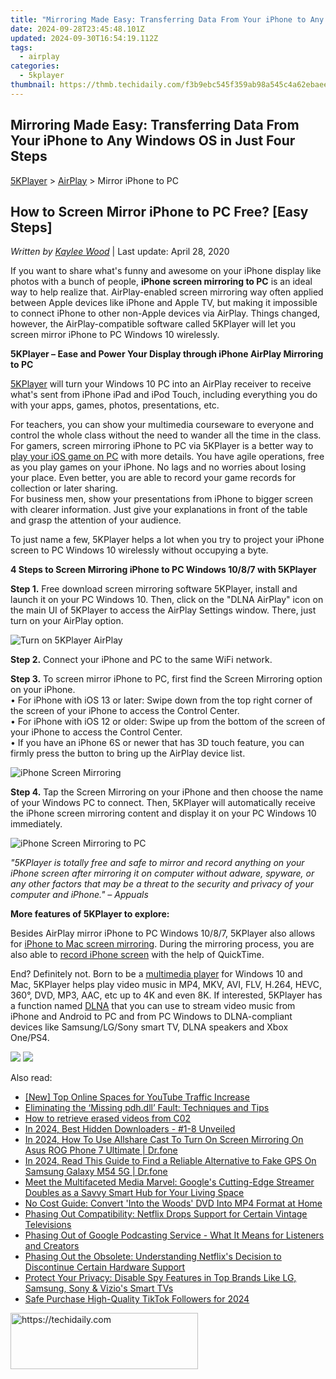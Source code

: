 ```yaml
---
title: "Mirroring Made Easy: Transferring Data From Your iPhone to Any Windows OS in Just Four Steps"
date: 2024-09-28T23:45:48.101Z
updated: 2024-09-30T16:54:19.112Z
tags:
  - airplay
categories:
  - 5kplayer
thumbnail: https://thmb.techidaily.com/f3b9ebc545f359ab98a545c4a62ebaee9fb8e9ec48b8af506bc5428bdf5f9d0e.jpg
---
```


## Mirroring Made Easy: Transferring Data From Your iPhone to Any Windows OS in Just Four Steps

[5KPlayer](https://tools.techidaily.com/5kplayer/products/) \> [AirPlay](https://tools.techidaily.com/5kplayer/airplay/) \> Mirror iPhone to PC

## How to Screen Mirror iPhone to PC Free? \[Easy Steps\]

 _Written by [Kaylee Wood](https://www.quora.com/profile/Amanda-Hu-21)_ | Last update: April 28, 2020

If you want to share what's funny and awesome on your iPhone display like photos with a bunch of people, **iPhone screen mirroring to PC** is an ideal way to help realize that. AirPlay-enabled screen mirroring way often applied between Apple devices like iPhone and Apple TV, but making it impossible to connect iPhone to other non-Apple devices via AirPlay. Things changed, however, the AirPlay-compatible software called 5KPlayer will let you screen mirror iPhone to PC Windows 10 wirelessly.

**5KPlayer – Ease and Power Your Display through iPhone AirPlay Mirroring to PC**

[5KPlayer](https://tools.techidaily.com/5kplayer/products/) will turn your Windows 10 PC into an AirPlay receiver to receive what's sent from iPhone iPad and iPod Touch, including everything you do with your apps, games, photos, presentations, etc.

For teachers, you can show your multimedia courseware to everyone and control the whole class without the need to wander all the time in the class.  
 For gamers, screen mirroring iPhone to PC via 5KPlayer is a better way to [play your iOS game on PC](https://tools.techidaily.com/5kplayer/airplay/) with more details. You have agile operations, free as you play games on your iPhone. No lags and no worries about losing your place. Even better, you are able to record your game records for collection or later sharing.  
 For business men, show your presentations from iPhone to bigger screen with clearer information. Just give your explanations in front of the table and grasp the attention of your audience.

To just name a few, 5KPlayer helps a lot when you try to project your iPhone screen to PC Windows 10 wirelessly without occupying a byte.

**4 Steps to Screen Mirroring iPhone to PC Windows 10/8/7 with 5KPlayer**

**Step 1.** Free download screen mirroring software 5KPlayer, install and launch it on your PC Windows 10\. Then, click on the "DLNA AirPlay" icon on the main UI of 5KPlayer to access the AirPlay Settings window. There, just turn on your AirPlay option.

![Turn on 5KPlayer AirPlay](https://www.5kplayer.com/airplay/img/turn-on-airplay-5kplayer.jpg) 

**Step 2.** Connect your iPhone and PC to the same WiFi network.

**Step 3.** To screen mirror iPhone to PC, first find the Screen Mirroring option on your iPhone.  
 • For iPhone with iOS 13 or later: Swipe down from the top right corner of the screen of your iPhone to access the Control Center.  
 • For iPhone with iOS 12 or older: Swipe up from the bottom of the screen of your iPhone to access the Control Center.  
 • If you have an iPhone 6S or newer that has 3D touch feature, you can firmly press the button to bring up the AirPlay device list.

![iPhone Screen Mirroring](https://www.5kplayer.com/airplay/img/iphone-screen-mirroring.jpg) 

**Step 4.** Tap the Screen Mirroring on your iPhone and then choose the name of your Windows PC to connect. Then, 5KPlayer will automatically receive the iPhone screen mirroring content and display it on your PC Windows 10 immediately.

![iPhone Screen Mirroring to PC](https://www.5kplayer.com/airplay/img/mirror-iphone-to-windows.jpg) 

_"5KPlayer is totally free and safe to mirror and record anything on your iPhone screen after mirroring it on computer without adware, spyware, or any other factors that may be a threat to the security and privacy of your computer and iPhone." – Appuals_

**More features of 5KPlayer to explore:**

Besides AirPlay mirror iPhone to PC Windows 10/8/7, 5KPlayer also allows for [iPhone to Mac screen mirroring](https://tools.techidaily.com/5kplayer/airplay/). During the mirroring process, you are also able to [record iPhone screen](https://tools.techidaily.com/5kplayer/airplay/) with the help of QuickTime.

End? Definitely not. Born to be a [multimedia player](https://tools.techidaily.com/5kplayer/video-music-player/) for Windows 10 and Mac, 5KPlayer helps play video music in MP4, MKV, AVI, FLV, H.264, HEVC, 360°, DVD, MP3, AAC, etc up to 4K and even 8K. If interested, 5KPlayer has a function named [DLNA](https://tools.techidaily.com/5kplayer/dlna/) that you can use to stream video music from iPhone and Android to PC and from PC Windows to DLNA-compliant devices like Samsung/LG/Sony smart TV, DLNA speakers and Xbox One/PS4.

[![](https://www.5kplayer.com/airplay/../button/freedownwhitewin.png)](https://tools.techidaily.com/5kplayer/products/) [![](https://www.5kplayer.com/airplay/../button/freedownbackmac.png)](https://tools.techidaily.com/5kplayer/products/)

<ins class="adsbygoogle"
     style="display:block"
     data-ad-format="autorelaxed"
     data-ad-client="ca-pub-7571918770474297"
     data-ad-slot="1223367746"></ins>

<ins class="adsbygoogle"
     style="display:block"
     data-ad-client="ca-pub-7571918770474297"
     data-ad-slot="8358498916"
     data-ad-format="auto"
     data-full-width-responsive="true"></ins>

<span class="atpl-alsoreadstyle">Also read:</span>
<div><ul>
<li><a href="https://some-skills.techidaily.com/new-top-online-spaces-for-youtube-traffic-increase/"><u>[New] Top Online Spaces for YouTube Traffic Increase</u></a></li>
<li><a href="https://tech-recovery.techidaily.com/eliminating-the-missing-pdhdll-fault-techniques-and-tips/"><u>Eliminating the ‘Missing pdh.dll’ Fault: Techniques and Tips</u></a></li>
<li><a href="https://blog-min.techidaily.com/how-to-retrieve-erased-videos-from-c02-by-fonelab-android-recover-video/"><u>How to retrieve erased videos from C02</u></a></li>
<li><a href="https://facebook-video-content.techidaily.com/in-2024-best-hidden-downloaders-1-8-unveiled/"><u>In 2024, Best Hidden Downloaders - #1-8 Unveiled</u></a></li>
<li><a href="https://screen-mirror.techidaily.com/in-2024-how-to-use-allshare-cast-to-turn-on-screen-mirroring-on-asus-rog-phone-7-ultimate-drfone-by-drfone-android/"><u>In 2024, How To Use Allshare Cast To Turn On Screen Mirroring On Asus ROG Phone 7 Ultimate | Dr.fone</u></a></li>
<li><a href="https://phone-solutions.techidaily.com/in-2024-read-this-guide-to-find-a-reliable-alternative-to-fake-gps-on-samsung-galaxy-m54-5g-drfone-by-drfone-virtual-android/"><u>In 2024, Read This Guide to Find a Reliable Alternative to Fake GPS On Samsung Galaxy M54 5G | Dr.fone</u></a></li>
<li><a href="https://media-tips.techidaily.com/meet-the-multifaceted-media-marvel-googles-cutting-edge-streamer-doubles-as-a-savvy-smart-hub-for-your-living-space/"><u>Meet the Multifaceted Media Marvel: Google's Cutting-Edge Streamer Doubles as a Savvy Smart Hub for Your Living Space</u></a></li>
<li><a href="https://discover-brilliant.techidaily.com/no-cost-guide-convert-into-the-woods-dvd-into-mp4-format-at-home/"><u>No Cost Guide: Convert 'Into the Woods' DVD Into MP4 Format at Home</u></a></li>
<li><a href="https://media-tips.techidaily.com/phasing-out-compatibility-netflix-drops-support-for-certain-vintage-televisions/"><u>Phasing Out Compatibility: Netflix Drops Support for Certain Vintage Televisions</u></a></li>
<li><a href="https://media-tips.techidaily.com/phasing-out-of-google-podcasting-service-what-it-means-for-listeners-and-creators/"><u>Phasing Out of Google Podcasting Service - What It Means for Listeners and Creators</u></a></li>
<li><a href="https://media-tips.techidaily.com/phasing-out-the-obsolete-understanding-netflixs-decision-to-discontinue-certain-hardware-support/"><u>Phasing Out the Obsolete: Understanding Netflix's Decision to Discontinue Certain Hardware Support</u></a></li>
<li><a href="https://media-tips.techidaily.com/protect-your-privacy-disable-spy-features-in-top-brands-like-lg-samsung-sony-and-vizios-smart-tvs/"><u>Protect Your Privacy: Disable Spy Features in Top Brands Like LG, Samsung, Sony & Vizio's Smart TVs</u></a></li>
<li><a href="https://tiktok-video-files.techidaily.com/safe-purchase-high-quality-tiktok-followers-for-2024/"><u>Safe Purchase High-Quality TikTok Followers for 2024</u></a></li>
</ul></div>

<!-- affiliate ads begin -->
<a href="https://aligracehair.sjv.io/c/5597632/2087234/19272" target="_top" id="2087234">
  <img src="//a.impactradius-go.com/display-ad/19272-2087234" border="0" alt="https://techidaily.com" width="300" height="90"/>
</a>
<img height="0" width="0" src="https://aligracehair.sjv.io/i/5597632/2087234/19272" style="position:absolute;visibility:hidden;" border="0" />
<!-- affiliate ads end -->


